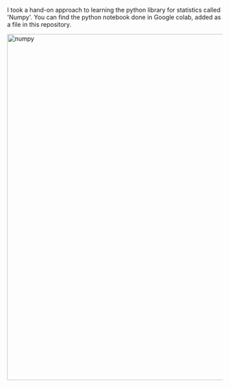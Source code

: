 I took a hand-on approach to learning the python library for statistics called 'Numpy'. You can find the python notebook done in Google colab, added as a file in this repository.

<img width="717" height="807" alt="numpy" src="https://github.com/user-attachments/assets/10e8d4dc-48da-47e4-ad31-b0f5651b9725" />
